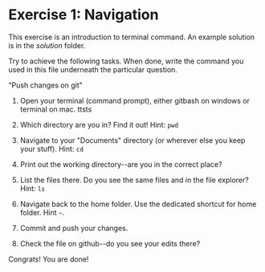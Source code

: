 # Exercise 1: Navigation

This exercise is an introduction to terminal command.
An example solution is in the _solution_ folder.

Try to achieve the following tasks.  When done, write the command you
used in this file underneath the particular question.

"Push changes on git"

1. Open your terminal (command prompt), either gitbash on windows or
   terminal on mac.
   ttsts
   
2. Which directory are you in?  Find it out!  Hint: `pwd`

3. Navigate to your "Documents" directory (or wherever else you keep
   your stuff).  Hint: `cd`
   
4. Print out the working directory--are you in the correct place?

5. List the files there.  Do you see the same files and in the file
   explorer?  Hint: `ls`

6. Navigate back to the home folder.  Use the dedicated shortcut for
   home folder.  Hint `~`.

7. Commit and push your changes.

8. Check the file on github--do you see your edits there?

Congrats!  You are done!
